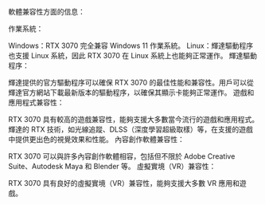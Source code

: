 軟體兼容性方面的信息：

作業系統：

Windows：RTX 3070 完全兼容 Windows 11 作業系統。
Linux：輝達驅動程序也支援 Linux 系統，因此 RTX 3070 在 Linux 系統上也能夠正常運作。
輝達驅動程序：

輝達提供的官方驅動程序可以確保 RTX 3070 的最佳性能和兼容性。用戶可以從輝達官方網站下載最新版本的驅動程序，以確保其顯示卡能夠正常運作。
遊戲和應用程式兼容性：

RTX 3070 具有較高的遊戲兼容性，能夠支援大多數當今流行的遊戲和應用程式。
輝達的 RTX 技術，如光線追蹤、DLSS（深度學習超級取樣）等，在支援的遊戲中提供更出色的視覺效果和性能。
內容創作軟體兼容性：

RTX 3070 可以與許多內容創作軟體相容，包括但不限於 Adobe Creative Suite、Autodesk Maya 和 Blender 等。
虛擬實境（VR）兼容性：

RTX 3070 具有良好的虛擬實境（VR）兼容性，能夠支援大多數 VR 應用和遊戲。


